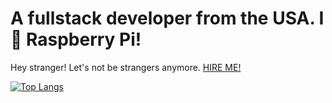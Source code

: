 # A fullstack developer from the USA. I 💜 Raspberry Pi!

Hey stranger! Let's not be strangers anymore. <a href="mailto:carsom@carsonday.pro">HIRE ME!</a>

[![Top Langs](https://github-readme-stats.vercel.app/api/top-langs/?username=CarsonDay11&hide_progress=true)
](https://github-readme-stats.vercel.app/api/top-langs/?username=CarsonDay11&hide_progress=true)
